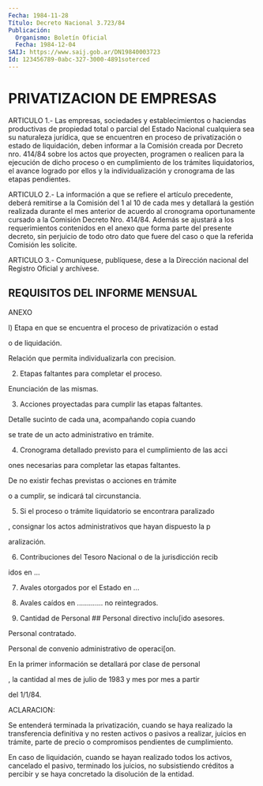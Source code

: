 ```yaml
---
Fecha: 1984-11-28
Título: Decreto Nacional 3.723/84
Publicación:
  Organismo: Boletín Oficial
  Fecha: 1984-12-04
SAIJ: https://www.saij.gob.ar/DN19840003723
Id: 123456789-0abc-327-3000-4891soterced
---
```

# PRIVATIZACION DE EMPRESAS

<a id="1"></a>
ARTICULO    1.-  Las  empresas,  sociedades  y  establecimientos  o haciendas productivas  de  propiedad  total  o  parcial  del Estado Nacional  cualquiera  sea su naturaleza jurídica, que se encuentren en  proceso  de  privatización   o  estado  de  liquidación,  deben informar a la Comisión creada por  Decreto  nro.  414/84  sobre los actos  que  proyecten,  programen  o realicen para la ejecución  de dicho proceso o en cumplimiento de los  trámites  liquidatorios, el avance  logrado  por  ellos y la individualización y cronograma  de las etapas pendientes.

<a id="2"></a>
ARTICULO    2.-  La  información  a  que  se  refiere  el  artículo precedente, deberá  remitirse a la Comisión del 1 al 10 de cada mes y  detallará  la gestión  realizada  durante  el  mes  anterior  de acuerdo al cronograma  oportunamente  cursado a la Comisión Decreto Nro. 414/84. Además se ajustará a los requerimientos  contenidos en el  anexo  que  forma parte del presente decreto, sin perjuicio  de todo otro dato que  fuere  del  caso o que la referida Comisión les solicite.

<a id="3"></a>
ARTICULO  3.- Comuníquese, publíquese, dese a la Dirección nacional del Registro Oficial y archívese.

## REQUISITOS DEL INFORME MENSUAL

<a id="1"></a>
ANEXO

l) Etapa  en  que  se  encuentra  el  proceso  de  privatización  o estad

o de liquidación.

Relación    que    permita   individualizarla  con  precision.

2) Etapas faltantes para completar el proceso.

Enunciación de las mismas.

3) Acciones proyectadas para cumplir  las  etapas  faltantes.

Detalle    sucinto  de  cada  una,  acompañando  copia  cuando

se trate de un acto administrativo en trámite.

4) Cronograma  detallado  previsto  para  el  cumplimiento  de  las acci

ones    necesarias  para  completar  las  etapas  faltantes.

De  no  existir    fechas  previstas  o  acciones  en  trámite

o a cumplir, se indicará tal circunstancia.

5) Si el proceso o trámite liquidatorio se encontrara paralizado

,  consignar los actos  administrativos  que  hayan  dispuesto  la p

aralización.

6)  Contribuciones   del  Tesoro  Nacional  o  de  la  jurisdicción recib

idos en ...

7) Avales otorgados por el Estado en ...

8) Avales caídos en ............. no reintegrados.

9) Cantidad de Personal ##             Personal directivo inclu[ido asesores.

Personal contratado.

Personal de convenio                         administrativo                           de operaci[on.

En la primer información  se  detallará  por clase de personal

, la cantidad al mes de julio de 1983 y mes  por mes a partir

del 1/1/84.

ACLARACION:

Se entenderá terminada la privatización, cuando  se  haya realizado la  transferencia  definitiva  y  no  resten  activos  o pasivos  a realizar,  juicios  en  trámite,  parte  de  precio  o  compromisos pendientes de cumplimiento.

En  caso  de  liquidación,  cuando  se  hayan  realizado  todos los activos, cancelado el pasivo, terminado los juicios, no subsistiendo    créditos   a  percibir  y  se  haya  concretado  la disolución de la entidad.